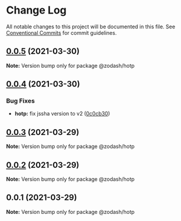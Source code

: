 # Change Log

All notable changes to this project will be documented in this file.
See [Conventional Commits](https://conventionalcommits.org) for commit guidelines.

## [0.0.5](https://github.com/zcorky/zodash/compare/@zodash/hotp@0.0.4...@zodash/hotp@0.0.5) (2021-03-30)

**Note:** Version bump only for package @zodash/hotp





## [0.0.4](https://github.com/zcorky/zodash/compare/@zodash/hotp@0.0.3...@zodash/hotp@0.0.4) (2021-03-30)


### Bug Fixes

* **hotp:** fix jssha version to v2 ([0c0cb30](https://github.com/zcorky/zodash/commit/0c0cb3046a5bad11507aff1c0dc8ad17f067ad01))





## [0.0.3](https://github.com/zcorky/zodash/compare/@zodash/hotp@0.0.2...@zodash/hotp@0.0.3) (2021-03-29)

**Note:** Version bump only for package @zodash/hotp





## [0.0.2](https://github.com/zcorky/zodash/compare/@zodash/hotp@0.0.1...@zodash/hotp@0.0.2) (2021-03-29)

**Note:** Version bump only for package @zodash/hotp





## 0.0.1 (2021-03-29)

**Note:** Version bump only for package @zodash/hotp
